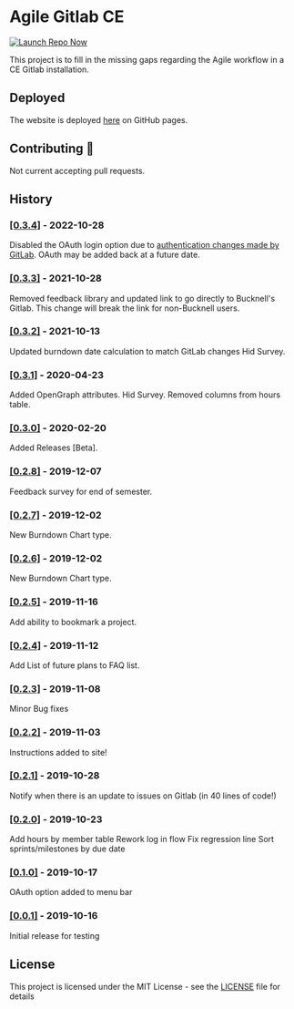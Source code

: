 # Agile Gitlab CE

[![Launch Repo Now](https://img.shields.io/badge/gh--pages-Launch%20Now!-ff69b4.svg?maxAge=2592000)](https://lilyheart.github.io/agile-gitlabce/)

This project is to fill in the missing gaps regarding the Agile workflow in a CE Gitlab installation.

<!-- [![Gitter](https://img.shields.io/gitter/room/Lilyheart/repo.js.svg?maxAge=2592000)](https://gitter.im/Lilyheart/LilyPrograms) [![GitHub issues](https://img.shields.io/github/issues/Lilyheart/repo.svg?maxAge=2592000)](https://github.com/Lilyheart/repo/issues) [![license](https://img.shields.io/github/license/Lilyheart/repo.svg?maxAge=2592000)](https://github.com/Lilyheart/repo/blob/gh-pages/LICENSE) -->

## Deployed

The website is deployed [here](https://lilyheart.github.io/agile-gitlabce/) on GitHub pages.

<!-- ## Usage

TODO: Write usage instructions -->

## Contributing :revolving_hearts:

Not current accepting pull requests.

<!-- 1. Fork the repo
2. Create a branch for the feature: `git checkout -b new-feature-name`
3. Commit: `git commit -am 'Add a cool thing'`
4. Push to the branch: `git push origin new-feature-name`
5. Submit a pull request -->

## History

### [[0.3.4]](https://github.com/Lilyheart/agile-gitlabce/releases/tag/v0.3.4) - 2022-10-28
Disabled the OAuth login option due to [authentication changes made by GitLab](https://docs.gitlab.com/ee/update/deprecations.html#oauth-implicit-grant).  OAuth may be added back at a future date.

### [[0.3.3]](https://github.com/Lilyheart/agile-gitlabce/releases/tag/v0.3.3) - 2021-10-28
Removed feedback library and updated link to go directly to Bucknell's Gitlab.  This change will break the link for non-Bucknell users.

### [[0.3.2]](https://github.com/Lilyheart/agile-gitlabce/releases/tag/v0.3.2) - 2021-10-13
Updated burndown date calculation to match GitLab changes
Hid Survey.

### [[0.3.1]](https://github.com/Lilyheart/agile-gitlabce/releases/tag/v0.3.1) - 2020-04-23
Added OpenGraph attributes.
Hid Survey.
Removed columns from hours table.

### [[0.3.0]](https://github.com/Lilyheart/agile-gitlabce/releases/tag/v0.3.0) - 2020-02-20
Added Releases [Beta].

### [[0.2.8]](https://github.com/Lilyheart/agile-gitlabce/releases/tag/v0.2.8) - 2019-12-07
Feedback survey for end of semester.

### [[0.2.7]](https://github.com/Lilyheart/agile-gitlabce/releases/tag/v0.2.7) - 2019-12-02
New Burndown Chart type.

### [[0.2.6]](https://github.com/Lilyheart/agile-gitlabce/releases/tag/v0.2.6) - 2019-12-02
New Burndown Chart type.

### [[0.2.5]](https://github.com/Lilyheart/agile-gitlabce/releases/tag/v0.2.5) - 2019-11-16
Add ability to bookmark a project.

### [[0.2.4]](https://github.com/Lilyheart/agile-gitlabce/releases/tag/v0.2.4) - 2019-11-12
Add List of future plans to FAQ list.

### [[0.2.3]](https://github.com/Lilyheart/agile-gitlabce/releases/tag/v0.2.3) - 2019-11-08
Minor Bug fixes

### [[0.2.2]](https://github.com/Lilyheart/agile-gitlabce/releases/tag/v0.2.2) - 2019-11-03
Instructions added to site!

### [[0.2.1]](https://github.com/Lilyheart/agile-gitlabce/releases/tag/v0.2.1) - 2019-10-28
Notify when there is an update to issues on Gitlab (in 40 lines of code!)

### [[0.2.0]](https://github.com/Lilyheart/agile-gitlabce/releases/tag/v0.2.0) - 2019-10-23
Add hours by member table
Rework log in flow
Fix regression line
Sort sprints/milestones by due date

### [[0.1.0]](https://github.com/Lilyheart/agile-gitlabce/releases/tag/v0.1.0) - 2019-10-17
OAuth option added to menu bar

### [[0.0.1]](https://github.com/Lilyheart/agile-gitlabce/releases/tag/v0.0.1) - 2019-10-16
Initial release for testing

<!-- ## Credits

TODO: Write credits -->

## License

This project is licensed under the MIT License - see the [LICENSE](LICENSE) file for details
